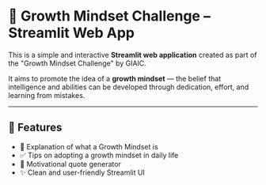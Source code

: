 # 🌱 Growth Mindset Challenge – Streamlit Web App

This is a simple and interactive **Streamlit web application** created as part of the "Growth Mindset Challenge" by GIAIC.

It aims to promote the idea of a **growth mindset** — the belief that intelligence and abilities can be developed through dedication, effort, and learning from mistakes.

---

## 🚀 Features

- 📘 Explanation of what a Growth Mindset is
- ✅ Tips on adopting a growth mindset in daily life
- 💬 Motivational quote generator
- ✨ Clean and user-friendly Streamlit UI

